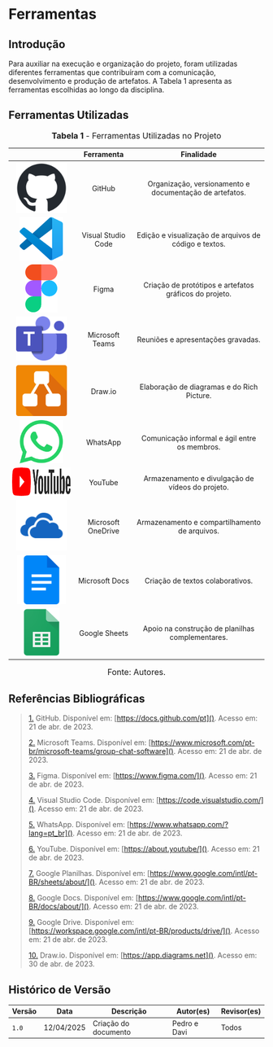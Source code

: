 # Ferramentas

## Introdução

Para auxiliar na execução e organização do projeto, foram utilizadas diferentes ferramentas que contribuíram com a comunicação, desenvolvimento e produção de artefatos. A Tabela 1 apresenta as ferramentas escolhidas ao longo da disciplina.

## Ferramentas Utilizadas

<font size="3"><p style="text-align: center"><b>Tabela 1</b> - Ferramentas Utilizadas no Projeto</p></font>

|                                                                                                                           |         Ferramenta         |                              Finalidade                              |
| :-----------------------------------------------------------------------------------------------------------------------: | :------------------------: | :------------------------------------------------------------------: |
| <img src="assets/ferramentas/github.png" style="height:100px;width:100px"> | GitHub | Organização, versionamento e documentação de artefatos. |
| <img src="../assets/ferramentas/vscode.png" style="height:85px;width:85px"> | Visual Studio Code | Edição e visualização de arquivos de código e textos. |
| <img src="../assets/ferramentas/figma.png" style="height:94px;width:63px"> | Figma | Criação de protótipos e artefatos gráficos do projeto. |
| <img src="../assets/ferramentas/teams.png" style="height:87px;width:100px"> | Microsoft Teams | Reuniões e apresentações gravadas. |
| <img src="../assets/ferramentas/drawio.png" style="height:100px;width:100px"> | Draw.io | Elaboração de diagramas e do Rich Picture. |
| <img src="../assets/ferramentas/whatsapp.png" style="height:85px;width:85px"> | WhatsApp | Comunicação informal e ágil entre os membros. |
| <img src="../assets/ferramentas/youtube.png" style="height:56px;width:250px"> | YouTube | Armazenamento e divulgação de vídeos do projeto. |
| <img src="../assets/ferramentas/onedrive2.png" style="height:100px;width:100px"> | Microsoft OneDrive | Armazenamento e compartilhamento de arquivos. |
| <img src="../assets/ferramentas/gdocs.png" style="height:96px;width:96px"> | Microsoft Docs | Criação de textos colaborativos. |
| <img src="../assets/ferramentas/gsheets.png" style="height:94px;width:72px"> | Google Sheets | Apoio na construção de planilhas complementares. |

<font size="3"><p style="text-align: center">Fonte: Autores.</p></font>

## Referências Bibliográficas

> <a id="FRM1" href="#anchor_1">1.</a> GitHub. Disponível em: [https://docs.github.com/pt](). Acesso em: 21 de abr. de 2023.  
>
> <a id="FRM2" href="#anchor_2">2.</a> Microsoft Teams. Disponível em: [https://www.microsoft.com/pt-br/microsoft-teams/group-chat-software](). Acesso em: 21 de abr. de 2023.  
>
> <a id="FRM3" href="#anchor_3">3.</a> Figma. Disponível em: [https://www.figma.com/](). Acesso em: 21 de abr. de 2023.  
>
> <a id="FRM5" href="#anchor_5">4.</a> Visual Studio Code. Disponível em: [https://code.visualstudio.com/](). Acesso em: 21 de abr. de 2023.  
>
> <a id="FRM6" href="#anchor_6">5.</a> WhatsApp. Disponível em: [https://www.whatsapp.com/?lang=pt_br](). Acesso em: 21 de abr. de 2023.  
>
> <a id="FRM7" href="#anchor_7">6.</a> YouTube. Disponível em: [https://about.youtube/](). Acesso em: 21 de abr. de 2023.  
>
> <a id="FRM8" href="#anchor_8">7.</a> Google Planilhas. Disponível em: [https://www.google.com/intl/pt-BR/sheets/about/](). Acesso em: 21 de abr. de 2023.  
>
> <a id="FRM9" href="#anchor_9">8.</a> Google Docs. Disponível em: [https://www.google.com/intl/pt-BR/docs/about/](). Acesso em: 21 de abr. de 2023.  
>
> <a id="FRM10" href="#anchor_10">9.</a> Google Drive. Disponível em: [https://workspace.google.com/intl/pt-BR/products/drive/](). Acesso em: 21 de abr. de 2023.  
>
> <a id="FRM11" href="#anchor_11">10.</a> Draw.io. Disponível em: [https://app.diagrams.net](). Acesso em: 30 de abr. de 2023.  

## Histórico de Versão

| Versão | Data       | Descrição                          | Autor(es)     | Revisor(es) |
|--------|------------|------------------------------------|---------------|-------------|
| `1.0`  | 12/04/2025 | Criação do documento               | Pedro e Davi  | Todos       |
